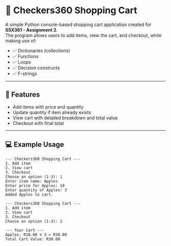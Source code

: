 # 🛒 Checkers360 Shopping Cart

A simple Python console-based shopping cart application created for **SSX361 - Assignment 2**.  
The program allows users to add items, view the cart, and checkout, while making use of:

- ✅ Dictionaries (collections)  
- ✅ Functions  
- ✅ Loops  
- ✅ Decision constructs  
- ✅ F-strings  

---

## 🚀 Features
- Add items with price and quantity  
- Update quantity if item already exists  
- View cart with detailed breakdown and total value  
- Checkout with final total  

---

## 💻 Example Usage
```text
--- Checkers360 Shopping Cart ---
1. Add item
2. View cart
3. Checkout
Choose an option (1-3): 1
Enter item name: Apples
Enter price for Apples: 10
Enter quantity of Apples: 3
Added Apples to cart.

--- Checkers360 Shopping Cart ---
1. Add item
2. View cart
3. Checkout
Choose an option (1-3): 2

--- Your Cart ---
Apples: R10.00 x 3 = R30.00
Total Cart Value: R30.00

